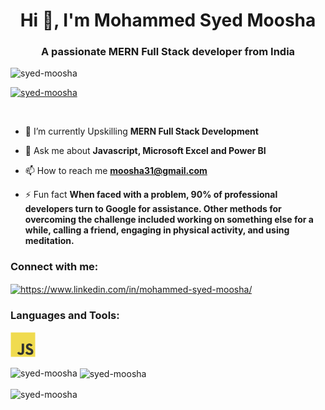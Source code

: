 <h1 align="center">Hi 👋, I'm Mohammed Syed Moosha</h1>
<h3 align="center">A passionate MERN Full Stack developer from India</h3>

<p align="left"> <img src="https://komarev.com/ghpvc/?username=syed-moosha&label=Profile%20views&color=0e75b6&style=flat" alt="syed-moosha" /> </p>

<p align="left"> <a href="https://github.com/ryo-ma/github-profile-trophy"><img src="https://github-profile-trophy.vercel.app/?username=syed-moosha" alt="syed-moosha" /></a> </p>

<p align="left"> <a href="https://twitter.com/" target="blank"><img src="https://img.shields.io/twitter/follow/?logo=twitter&style=for-the-badge" alt="" /></a> </p>

- 🌱 I’m currently Upskilling **MERN Full Stack Development**

- 💬 Ask me about **Javascript, Microsoft Excel and Power BI**

- 📫 How to reach me **moosha31@gmail.com**

- ⚡ Fun fact **When faced with a problem, 90% of professional developers turn to Google for assistance. Other methods for overcoming the challenge included working on something else for a while, calling a friend, engaging in physical activity, and using meditation.**

<h3 align="left">Connect with me:</h3>
<p align="left">
<a href="https://linkedin.com/in/https://www.linkedin.com/in/mohammed-syed-moosha/" target="blank"><img align="center" src="https://raw.githubusercontent.com/rahuldkjain/github-profile-readme-generator/master/src/images/icons/Social/linked-in-alt.svg" alt="https://www.linkedin.com/in/mohammed-syed-moosha/" height="30" width="40" /></a>
</p>

<h3 align="left">Languages and Tools:</h3>
<p align="left"> <a href="https://developer.mozilla.org/en-US/docs/Web/JavaScript" target="_blank" rel="noreferrer"> <img src="https://raw.githubusercontent.com/devicons/devicon/master/icons/javascript/javascript-original.svg" alt="javascript" width="40" height="40"/> </a> </p>

<p><img align="left" src="https://github-readme-stats.vercel.app/api/top-langs?username=syed-moosha&show_icons=true&locale=en&layout=compact" alt="syed-moosha" /></p>

<p>&nbsp;<img align="center" src="https://github-readme-stats.vercel.app/api?username=syed-moosha&show_icons=true&locale=en" alt="syed-moosha" /></p>

<p><img align="center" src="https://github-readme-streak-stats.herokuapp.com/?user=syed-moosha&" alt="syed-moosha" /></p>
